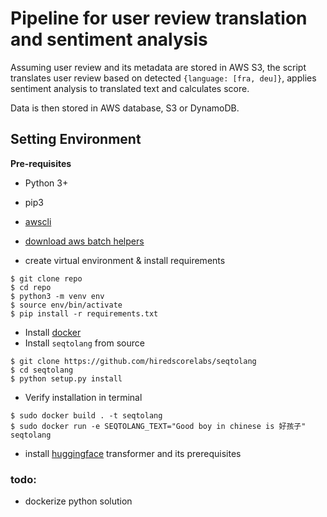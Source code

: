 # Pipeline for user review translation and sentiment analysis

Assuming user review and its metadata are stored in AWS S3, the script translates user review based on detected `{language: [fra, deu]}`, applies sentiment analysis to translated text and calculates score. 

Data is then stored in AWS database, S3 or DynamoDB.

## Setting Environment

**Pre-requisites**

- Python 3+
- pip3 
- [awscli](https://docs.aws.amazon.com/cli/latest/userguide/install-cliv2-linux.html#cliv2-linux-prereq)
- [download aws batch helpers](https://github.com/awslabs/aws-batch-helpers/archive/master.zip)


- create virtual environment & install requirements

```
$ git clone repo
$ cd repo
$ python3 -m venv env
$ source env/bin/activate
$ pip install -r requirements.txt 
```

- Install [docker](https://docs.docker.com/engine/install/ubuntu/)
- Install `seqtolang` from source

```
$ git clone https://github.com/hiredscorelabs/seqtolang
$ cd seqtolang
$ python setup.py install
```

- Verify installation in terminal

```
$ sudo docker build . -t seqtolang
$ sudo docker run -e SEQTOLANG_TEXT="Good boy in chinese is 好孩子" seqtolang
```

- install [huggingface](https://github.com/huggingface/transformers#installation) transformer and its prerequisites

### todo:

- dockerize python solution 

